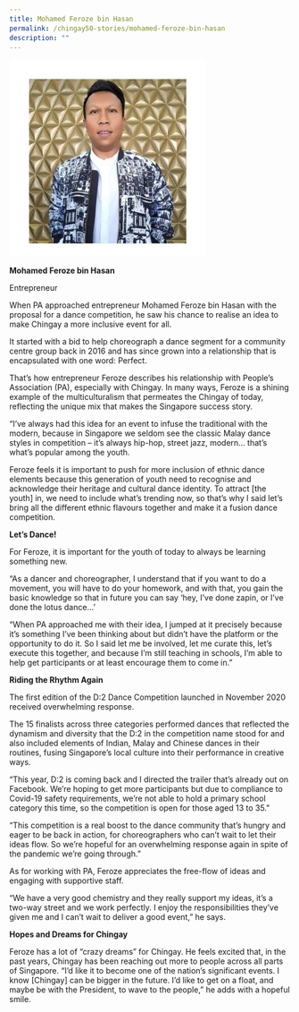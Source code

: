 ```yaml
---
title: Mohamed Feroze bin Hasan
permalink: /chingay50-stories/mohamed-feroze-bin-hasan
description: ""
---
```

![](/images/Chingay50%20Stories/mohamed-feroze-bin-hasan-50storiesimage.jpg)

**Mohamed Feroze bin Hasan**

Entrepreneur

When PA approached entrepreneur Mohamed Feroze bin Hasan with the proposal for a dance competition, he saw his chance to realise an idea to make Chingay a more inclusive event for all.

 

It started with a bid to help choreograph a dance segment for a community centre group back in 2016 and has since grown into a relationship that is encapsulated with one word: Perfect.

That’s how entrepreneur Feroze describes his relationship with People’s Association (PA), especially with Chingay. In many ways, Feroze is a shining example of the multiculturalism that permeates the Chingay of today, reflecting the unique mix that makes the Singapore success story.

“I’ve always had this idea for an event to infuse the traditional with the modern, because in Singapore we seldom see the classic Malay dance styles in competition – it’s always hip-hop, street jazz, modern… that’s what’s popular among the youth.

Feroze feels it is important to push for more inclusion of ethnic dance elements because this generation of youth need to recognise and acknowledge their heritage and cultural dance identity. To attract [the youth] in, we need to include what’s trending now, so that’s why I said let’s bring all the different ethnic flavours together and make it a fusion dance competition.

 

**Let’s Dance!**

For Feroze, it is important for the youth of today to always be learning something new.

“As a dancer and choreographer, I understand that if you want to do a movement, you will have to do your homework, and with that, you gain the basic knowledge so that in future you can say ‘hey, I’ve done zapin, or I’ve done the lotus dance…’

“When PA approached me with their idea, I jumped at it precisely because it’s something I’ve been thinking about but didn’t have the platform or the opportunity to do it. So I said let me be involved, let me curate this, let’s execute this together, and because I’m still teaching in schools, I’m able to help get participants or at least encourage them to come in.”

 

**Riding the Rhythm Again**

The first edition of the D:2 Dance Competition launched in November 2020 received overwhelming response.

The 15 finalists across three categories performed dances that reflected the dynamism and diversity that the D:2 in the competition name stood for and also included elements of Indian, Malay and Chinese dances in their routines, fusing Singapore’s local culture into their performance in creative ways.

“This year, D:2 is coming back and I directed the trailer that’s already out on Facebook. We’re hoping to get more participants but due to compliance to Covid-19 safety requirements, we’re not able to hold a primary school category this time, so the competition is open for those aged 13 to 35."

“This competition is a real boost to the dance community that’s hungry and eager to be back in action, for choreographers who can’t wait to let their ideas flow. So we’re hopeful for an overwhelming response again in spite of the pandemic we’re going through.”

As for working with PA, Feroze appreciates the free-flow of ideas and engaging with supportive staff.

“We have a very good chemistry and they really support my ideas, it’s a two-way street and we work perfectly. I enjoy the responsibilities they’ve given me and I can’t wait to deliver a good event,” he says.

 

**Hopes and Dreams for Chingay**

Feroze has a lot of “crazy dreams” for Chingay. He feels excited that, in the past years, Chingay has been reaching out more to people across all parts of Singapore. “I’d like it to become one of the nation’s significant events. I know [Chingay] can be bigger in the future. I’d like to get on a float, and maybe be with the President, to wave to the people,” he adds with a hopeful smile.